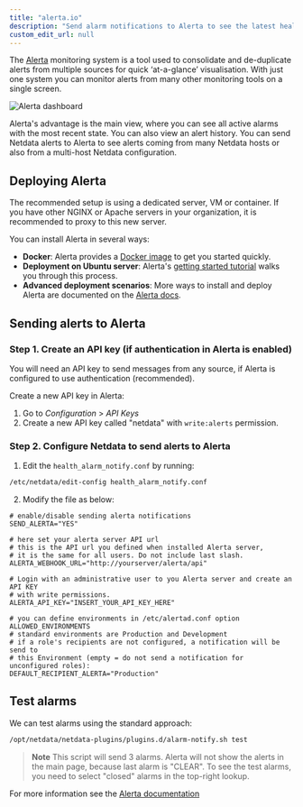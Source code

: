 ```yaml
---
title: "alerta.io"
description: "Send alarm notifications to Alerta to see the latest health status updates from multiple nodes in a single interface."
custom_edit_url: null
---
```




The [Alerta](https://alerta.io) monitoring system is a tool used to
consolidate and de-duplicate alerts from multiple sources for quick
‘at-a-glance’ visualisation. With just one system you can monitor
alerts from many other monitoring tools on a single screen.

![Alerta dashboard](https://docs.alerta.io/_images/alerta-screen-shot-3.png "Alerta dashboard showing several alerts.")

Alerta's advantage is the main view, where you can see all active alarms with the most recent state. You can also view an alert history. You can send Netdata alerts to Alerta to see alerts coming from many Netdata hosts or also from a multi-host
Netdata configuration. 

## Deploying Alerta

The recommended setup is using a dedicated server, VM or container. If you have other NGINX or Apache servers in your organization,
it is recommended to proxy to this new server.

You can install Alerta in several ways:
- **Docker**: Alerta provides a [Docker image](https://hub.docker.com/r/alerta/alerta-web/) to get you started quickly.
- **Deployment on Ubuntu server**: Alerta's [getting started tutorial](https://docs.alerta.io/gettingstarted/tutorial-1-deploy-alerta.html) walks you through this process. 
- **Advanced deployment scenarios**: More ways to install and deploy Alerta are documented on the [Alerta docs](http://docs.alerta.io/en/latest/deployment.html).

## Sending alerts to Alerta

### Step 1. Create an API key (if authentication in Alerta is enabled)

You will need an API key to send messages from any source, if
Alerta is configured to use authentication (recommended). 

Create a new API key in Alerta: 
1. Go to *Configuration* > *API Keys* 
2. Create a new API key called "netdata" with `write:alerts` permission.

### Step 2. Configure Netdata to send alerts to Alerta
1. Edit the `health_alarm_notify.conf` by running:
```sh
/etc/netdata/edit-config health_alarm_notify.conf
```

2. Modify the file as below:
```
# enable/disable sending alerta notifications
SEND_ALERTA="YES"

# here set your alerta server API url
# this is the API url you defined when installed Alerta server, 
# it is the same for all users. Do not include last slash.
ALERTA_WEBHOOK_URL="http://yourserver/alerta/api"

# Login with an administrative user to you Alerta server and create an API KEY
# with write permissions.
ALERTA_API_KEY="INSERT_YOUR_API_KEY_HERE"

# you can define environments in /etc/alertad.conf option ALLOWED_ENVIRONMENTS
# standard environments are Production and Development
# if a role's recipients are not configured, a notification will be send to
# this Environment (empty = do not send a notification for unconfigured roles):
DEFAULT_RECIPIENT_ALERTA="Production"
```

## Test alarms

We can test alarms using the standard approach:

```sh
/opt/netdata/netdata-plugins/plugins.d/alarm-notify.sh test
```

> **Note** This script will send 3 alarms. 
> Alerta will not show the alerts in the main page, because last alarm is "CLEAR".
> To see the test alarms, you need to select "closed" alarms in the top-right lookup. 

For more information see the [Alerta documentation](https://docs.alerta.io)



